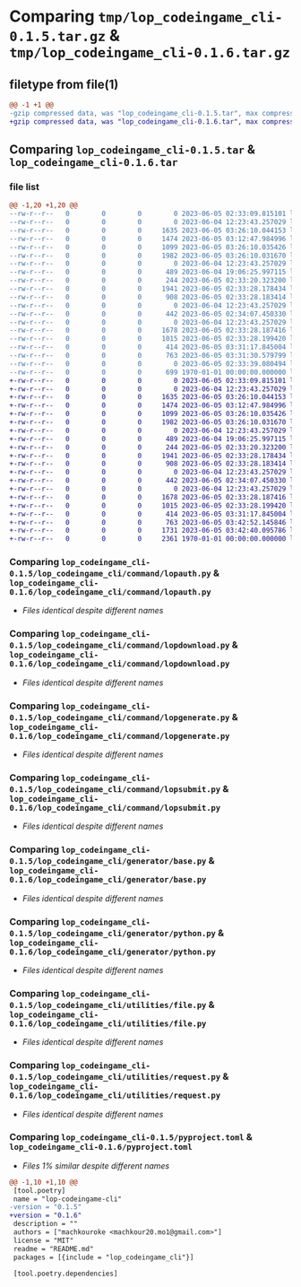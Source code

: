 # Comparing `tmp/lop_codeingame_cli-0.1.5.tar.gz` & `tmp/lop_codeingame_cli-0.1.6.tar.gz`

## filetype from file(1)

```diff
@@ -1 +1 @@
-gzip compressed data, was "lop_codeingame_cli-0.1.5.tar", max compression
+gzip compressed data, was "lop_codeingame_cli-0.1.6.tar", max compression
```

## Comparing `lop_codeingame_cli-0.1.5.tar` & `lop_codeingame_cli-0.1.6.tar`

### file list

```diff
@@ -1,20 +1,20 @@
--rw-r--r--   0        0        0        0 2023-06-05 02:33:09.815101 lop_codeingame_cli-0.1.5/lop_codeingame_cli/__init__.py
--rw-r--r--   0        0        0        0 2023-06-04 12:23:43.257029 lop_codeingame_cli-0.1.5/lop_codeingame_cli/command/__init__.py
--rw-r--r--   0        0        0     1635 2023-06-05 03:26:10.044153 lop_codeingame_cli-0.1.5/lop_codeingame_cli/command/lopauth.py
--rw-r--r--   0        0        0     1474 2023-06-05 03:12:47.984996 lop_codeingame_cli-0.1.5/lop_codeingame_cli/command/lopdownload.py
--rw-r--r--   0        0        0     1099 2023-06-05 03:26:10.035426 lop_codeingame_cli-0.1.5/lop_codeingame_cli/command/lopgenerate.py
--rw-r--r--   0        0        0     1982 2023-06-05 03:26:10.031670 lop_codeingame_cli-0.1.5/lop_codeingame_cli/command/lopsubmit.py
--rw-r--r--   0        0        0        0 2023-06-04 12:23:43.257029 lop_codeingame_cli-0.1.5/lop_codeingame_cli/enumerations/__init__.py
--rw-r--r--   0        0        0      489 2023-06-04 19:06:25.997115 lop_codeingame_cli-0.1.5/lop_codeingame_cli/enumerations/main.py
--rw-r--r--   0        0        0      244 2023-06-05 02:33:20.323200 lop_codeingame_cli-0.1.5/lop_codeingame_cli/generator/__init__.py
--rw-r--r--   0        0        0     1941 2023-06-05 02:33:28.178434 lop_codeingame_cli-0.1.5/lop_codeingame_cli/generator/base.py
--rw-r--r--   0        0        0      908 2023-06-05 02:33:28.183414 lop_codeingame_cli-0.1.5/lop_codeingame_cli/generator/python.py
--rw-r--r--   0        0        0        0 2023-06-04 12:23:43.257029 lop_codeingame_cli-0.1.5/lop_codeingame_cli/model/__init__.py
--rw-r--r--   0        0        0      442 2023-06-05 02:34:07.450330 lop_codeingame_cli-0.1.5/lop_codeingame_cli/model/Exercise.py
--rw-r--r--   0        0        0        0 2023-06-04 12:23:43.257029 lop_codeingame_cli-0.1.5/lop_codeingame_cli/utilities/__init__.py
--rw-r--r--   0        0        0     1678 2023-06-05 02:33:28.187416 lop_codeingame_cli-0.1.5/lop_codeingame_cli/utilities/file.py
--rw-r--r--   0        0        0     1015 2023-06-05 02:33:28.199420 lop_codeingame_cli-0.1.5/lop_codeingame_cli/utilities/request.py
--rw-r--r--   0        0        0      414 2023-06-05 03:31:17.845004 lop_codeingame_cli-0.1.5/lop_codeingame_cli/utilities/variables.py
--rw-r--r--   0        0        0      763 2023-06-05 03:31:30.579799 lop_codeingame_cli-0.1.5/pyproject.toml
--rw-r--r--   0        0        0        0 2023-06-05 02:33:39.080494 lop_codeingame_cli-0.1.5/README.md
--rw-r--r--   0        0        0      699 1970-01-01 00:00:00.000000 lop_codeingame_cli-0.1.5/PKG-INFO
+-rw-r--r--   0        0        0        0 2023-06-05 02:33:09.815101 lop_codeingame_cli-0.1.6/lop_codeingame_cli/__init__.py
+-rw-r--r--   0        0        0        0 2023-06-04 12:23:43.257029 lop_codeingame_cli-0.1.6/lop_codeingame_cli/command/__init__.py
+-rw-r--r--   0        0        0     1635 2023-06-05 03:26:10.044153 lop_codeingame_cli-0.1.6/lop_codeingame_cli/command/lopauth.py
+-rw-r--r--   0        0        0     1474 2023-06-05 03:12:47.984996 lop_codeingame_cli-0.1.6/lop_codeingame_cli/command/lopdownload.py
+-rw-r--r--   0        0        0     1099 2023-06-05 03:26:10.035426 lop_codeingame_cli-0.1.6/lop_codeingame_cli/command/lopgenerate.py
+-rw-r--r--   0        0        0     1982 2023-06-05 03:26:10.031670 lop_codeingame_cli-0.1.6/lop_codeingame_cli/command/lopsubmit.py
+-rw-r--r--   0        0        0        0 2023-06-04 12:23:43.257029 lop_codeingame_cli-0.1.6/lop_codeingame_cli/enumerations/__init__.py
+-rw-r--r--   0        0        0      489 2023-06-04 19:06:25.997115 lop_codeingame_cli-0.1.6/lop_codeingame_cli/enumerations/main.py
+-rw-r--r--   0        0        0      244 2023-06-05 02:33:20.323200 lop_codeingame_cli-0.1.6/lop_codeingame_cli/generator/__init__.py
+-rw-r--r--   0        0        0     1941 2023-06-05 02:33:28.178434 lop_codeingame_cli-0.1.6/lop_codeingame_cli/generator/base.py
+-rw-r--r--   0        0        0      908 2023-06-05 02:33:28.183414 lop_codeingame_cli-0.1.6/lop_codeingame_cli/generator/python.py
+-rw-r--r--   0        0        0        0 2023-06-04 12:23:43.257029 lop_codeingame_cli-0.1.6/lop_codeingame_cli/model/__init__.py
+-rw-r--r--   0        0        0      442 2023-06-05 02:34:07.450330 lop_codeingame_cli-0.1.6/lop_codeingame_cli/model/Exercise.py
+-rw-r--r--   0        0        0        0 2023-06-04 12:23:43.257029 lop_codeingame_cli-0.1.6/lop_codeingame_cli/utilities/__init__.py
+-rw-r--r--   0        0        0     1678 2023-06-05 02:33:28.187416 lop_codeingame_cli-0.1.6/lop_codeingame_cli/utilities/file.py
+-rw-r--r--   0        0        0     1015 2023-06-05 02:33:28.199420 lop_codeingame_cli-0.1.6/lop_codeingame_cli/utilities/request.py
+-rw-r--r--   0        0        0      414 2023-06-05 03:31:17.845004 lop_codeingame_cli-0.1.6/lop_codeingame_cli/utilities/variables.py
+-rw-r--r--   0        0        0      763 2023-06-05 03:42:52.145846 lop_codeingame_cli-0.1.6/pyproject.toml
+-rw-r--r--   0        0        0     1731 2023-06-05 03:42:40.095786 lop_codeingame_cli-0.1.6/README.md
+-rw-r--r--   0        0        0     2361 1970-01-01 00:00:00.000000 lop_codeingame_cli-0.1.6/PKG-INFO
```

### Comparing `lop_codeingame_cli-0.1.5/lop_codeingame_cli/command/lopauth.py` & `lop_codeingame_cli-0.1.6/lop_codeingame_cli/command/lopauth.py`

 * *Files identical despite different names*

### Comparing `lop_codeingame_cli-0.1.5/lop_codeingame_cli/command/lopdownload.py` & `lop_codeingame_cli-0.1.6/lop_codeingame_cli/command/lopdownload.py`

 * *Files identical despite different names*

### Comparing `lop_codeingame_cli-0.1.5/lop_codeingame_cli/command/lopgenerate.py` & `lop_codeingame_cli-0.1.6/lop_codeingame_cli/command/lopgenerate.py`

 * *Files identical despite different names*

### Comparing `lop_codeingame_cli-0.1.5/lop_codeingame_cli/command/lopsubmit.py` & `lop_codeingame_cli-0.1.6/lop_codeingame_cli/command/lopsubmit.py`

 * *Files identical despite different names*

### Comparing `lop_codeingame_cli-0.1.5/lop_codeingame_cli/generator/base.py` & `lop_codeingame_cli-0.1.6/lop_codeingame_cli/generator/base.py`

 * *Files identical despite different names*

### Comparing `lop_codeingame_cli-0.1.5/lop_codeingame_cli/generator/python.py` & `lop_codeingame_cli-0.1.6/lop_codeingame_cli/generator/python.py`

 * *Files identical despite different names*

### Comparing `lop_codeingame_cli-0.1.5/lop_codeingame_cli/utilities/file.py` & `lop_codeingame_cli-0.1.6/lop_codeingame_cli/utilities/file.py`

 * *Files identical despite different names*

### Comparing `lop_codeingame_cli-0.1.5/lop_codeingame_cli/utilities/request.py` & `lop_codeingame_cli-0.1.6/lop_codeingame_cli/utilities/request.py`

 * *Files identical despite different names*

### Comparing `lop_codeingame_cli-0.1.5/pyproject.toml` & `lop_codeingame_cli-0.1.6/pyproject.toml`

 * *Files 1% similar despite different names*

```diff
@@ -1,10 +1,10 @@
 [tool.poetry]
 name = "lop-codeingame-cli"
-version = "0.1.5"
+version = "0.1.6"
 description = ""
 authors = ["machkouroke <machkour20.mo1@gmail.com>"]
 license = "MIT"
 readme = "README.md"
 packages = [{include = "lop_codeingame_cli"}]
 
 [tool.poetry.dependencies]
```

